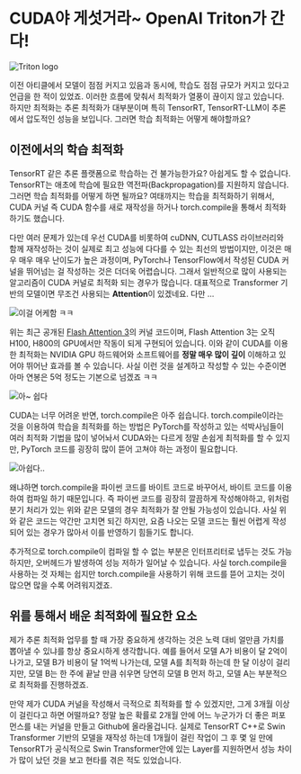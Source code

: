 # CUDA야 게섯거라~ OpenAI Triton가 간다!

![Triton logo](assets/logo.png)

이전 아티클에서 모델이 점점 커지고 있음과 동시에, 학습도 점점 규모가 커지고 있다고 언급을 한 적이 있었죠. 이러한 흐름에 맞춰서 최적화가 열풍이 끊이지 않고 있습니다. 하지만 최적화는 추론 최적화가 대부분이며 특히 TensorRT, TensorRT-LLM이 추론에서 압도적인 성능을 보입니다. 그러면 학습 최적화는 어떻게 해야할까요?

## 이전에서의 학습 최적화

TensorRT 같은 추론 플랫폼으로 학습하는 건 불가능한가요? 아쉽게도 할 수 없습니다. TensorRT는 애초에 학습에 필요한 역전파(Backpropagation)를 지원하지 않습니다. 그러면 학습 최적화를 어떻게 하면 될까요? 여태까지는 학습을 최적화하기 위해서, CUDA 커널 즉 CUDA 함수를 새로 재작성을 하거나 torch.compile을 통해서 최적화 하기도 했습니다.

다만 여러 문제가 있는데 우선 CUDA를 비롯하여 cuDNN, CUTLASS 라이브러리와 함께 재작성하는 것이 실제로 최고 성능에 다다를 수 있는 최선의 방법이지만, 이것은 매우 매우 매우 난이도가 높은 과정이며, PyTorch나 TensorFlow에서 작성된 CUDA 커널을 뛰어넘는 걸 작성하는 것은 더더욱 어렵습니다. 그래서 일반적으로 많이 사용되는 알고리즘이 CUDA 커널로 최적화 되는 경우가 많습니다. 대표적으로 Transformer 기반의 모델이면 무조건 사용되는 **Attention**이 있겠네요. 다만 ...

![이걸 어케함 ㅋㅋ](assets/too_hard.png)

위는 최근 공개된 [Flash Attention 3](https://pytorch.org/blog/flashattention-3/#fn:1)의 커널 코드이며, Flash Attention 3는 오직 H100, H800의 GPU에서만 작동이 되게 구현되어 있습니다. 이와 같이 CUDA를 이용한 최적화는 NVIDIA GPU 하드웨어와 소프트웨어를 **정말 매우 많이 깊이** 이해하고 있어야 뛰어난 효과를 볼 수 있습니다. 사실 이런 것을 설계하고 작성할 수 있는 수준이면 아마 연봉은 5억 정도는 기본으로 넘겠죠 ㅋㅋ

![아~ 쉽다](assets/maybe_easy.png)

CUDA는 너무 어려운 반면, torch.compile은 아주 쉽습니다. torch.compile이라는 것을 이용하여 학습을 최적화를 하는 방법은 PyTorch를 작성하고 있는 석박사님들이 여러 최적화 기법을 많이 넣어놔서 CUDA와는 다르게 정말 손쉽게 최적화를 할 수 있지만, PyTorch 코드를 굉장히 많이 뜯어 고쳐야 하는 과정이 필요합니다.

![아쉽다..](assets/no_easy.png)

왜냐하면 torch.compile을 파이썬 코드를 바이트 코드로 바꾸어서, 바이트 코드를 이용하여 컴파일 하기 때문입니다. 즉 파이썬 코드를 굉장히 깔끔하게 작성해야하고, 위처럼 분기 처리가 있는 위와 같은 모델의 경우 최적화가 잘 안될 가능성이 있습니다. 사실 위와 같은 코드는 약간만 고치면 되긴 하지만, 요즘 나오는 모델 코드는 훨씬 어렵게 작성되어 있는 경우가 많아서 이를 반영하기 힘들기도 합니다.

추가적으로 torch.compile이 컴파일 할 수 없는 부분은 인터프리터로 냅두는 것도 가능하지만, 오버헤드가 발생하여 성능 저하가 일어날 수 있습니다. 사실 torch.compile을 사용하는 것 자체는 쉽지만 torch.compile을 사용하기 위해 코드를 뜯어 고치는 것이 많으면 많을 수록 어려워지겠죠.

## 위를 통해서 배운 최적화에 필요한 요소

제가 추론 최적화 업무를 할 때 가장 중요하게 생각하는 것은 노력 대비 얼만큼 가치를 뽑아낼 수 있냐를 항상 중요시하게 생각합니다. 예를 들어서 모델 A가 비용이 달 2억이 나가고, 모델 B가 비용이 달 1억씩 나가는데, 모델 A를 최적화 하는데 한 달 이상이 걸리지만, 모델 B는 한 주에 끝날 만큼 쉬우면 당연히 모델 B 먼저 하고, 모델 A는 부분적으로 최적화를 진행하겠죠.

만약 제가 CUDA 커널을 작성해서 극적으로 최적화를 할 수 있겠지만, 그게 3개월 이상이 걸린다고 하면 어떨까요? 정말 높은 확률로 2개월 안에 어느 누군가가 더 좋은 퍼포먼스를 내는 커널을 만들고 Github에 올라올겁니다. 실제로 TensorRT C++로 Swin Transformer 기반의 모델을 재작성 하는데 1개월이 걸린 작업이 그 후 몇 일 만에 TensorRT가 공식적으로 Swin Transformer안에 있는 Layer를 지원하면서 성능 차이가 많이 났던 것을 보고 현타를 겪은 적도 있었습니다.



